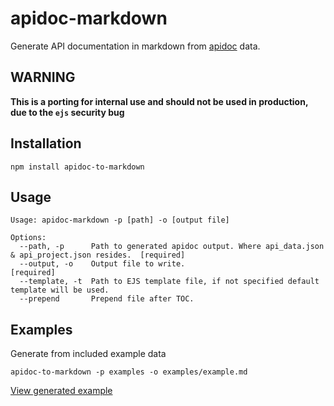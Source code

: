 # apidoc-markdown

Generate API documentation in markdown from [apidoc](https://github.com/apidoc/apidoc) data.

## WARNING

**This is a porting for internal use and should not be used in production, due to the `ejs` security bug**

## Installation

	npm install apidoc-to-markdown

## Usage

	Usage: apidoc-markdown -p [path] -o [output file]

	Options:
	  --path, -p      Path to generated apidoc output. Where api_data.json & api_project.json resides.  [required]
	  --output, -o    Output file to write.                                                             [required]
	  --template, -t  Path to EJS template file, if not specified default template will be used.
	  --prepend       Prepend file after TOC.

## Examples

Generate from included example data

	apidoc-to-markdown -p examples -o examples/example.md


[View generated example](https://github.com/martinj/node-apidoc-markdown/blob/master/examples/example.md)
